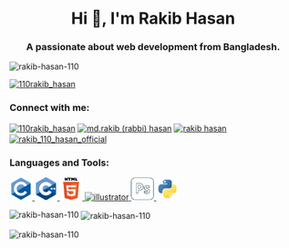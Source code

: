 <h1 align="center">Hi 👋, I'm Rakib Hasan</h1>
<h3 align="center">A passionate about web development from Bangladesh.</h3>

<p align="left"> <img src="https://komarev.com/ghpvc/?username=rakib-hasan-110&label=Profile%20views&color=0e75b6&style=flat" alt="rakib-hasan-110" /> </p>

<p align="left"> <a href="https://twitter.com/110rakib_hasan" target="blank"><img src="https://img.shields.io/twitter/follow/110rakib_hasan?logo=twitter&style=for-the-badge" alt="110rakib_hasan" /></a> </p>

<h3 align="left">Connect with me:</h3>
<p align="left">
<a href="https://twitter.com/110rakib_hasan" target="blank"><img align="center" src="https://raw.githubusercontent.com/rahuldkjain/github-profile-readme-generator/master/src/images/icons/Social/twitter.svg" alt="110rakib_hasan" height="30" width="40" /></a>
<a href="https://linkedin.com/in/md.rakib (rabbi) hasan" target="blank"><img align="center" src="https://raw.githubusercontent.com/rahuldkjain/github-profile-readme-generator/master/src/images/icons/Social/linked-in-alt.svg" alt="md.rakib (rabbi) hasan" height="30" width="40" /></a>
<a href="https://fb.com/rakib hasan" target="blank"><img align="center" src="https://raw.githubusercontent.com/rahuldkjain/github-profile-readme-generator/master/src/images/icons/Social/facebook.svg" alt="rakib hasan" height="30" width="40" /></a>
<a href="https://instagram.com/rakib_110_hasan_official" target="blank"><img align="center" src="https://raw.githubusercontent.com/rahuldkjain/github-profile-readme-generator/master/src/images/icons/Social/instagram.svg" alt="rakib_110_hasan_official" height="30" width="40" /></a>
</p>

<h3 align="left">Languages and Tools:</h3>
<p align="left"> <a href="https://www.cprogramming.com/" target="_blank" rel="noreferrer"> <img src="https://raw.githubusercontent.com/devicons/devicon/master/icons/c/c-original.svg" alt="c" width="40" height="40"/> </a> <a href="https://www.w3schools.com/cpp/" target="_blank" rel="noreferrer"> <img src="https://raw.githubusercontent.com/devicons/devicon/master/icons/cplusplus/cplusplus-original.svg" alt="cplusplus" width="40" height="40"/> </a> <a href="https://www.w3.org/html/" target="_blank" rel="noreferrer"> <img src="https://raw.githubusercontent.com/devicons/devicon/master/icons/html5/html5-original-wordmark.svg" alt="html5" width="40" height="40"/> </a> <a href="https://www.adobe.com/in/products/illustrator.html" target="_blank" rel="noreferrer"> <img src="https://www.vectorlogo.zone/logos/adobe_illustrator/adobe_illustrator-icon.svg" alt="illustrator" width="40" height="40"/> </a> <a href="https://www.photoshop.com/en" target="_blank" rel="noreferrer"> <img src="https://raw.githubusercontent.com/devicons/devicon/master/icons/photoshop/photoshop-line.svg" alt="photoshop" width="40" height="40"/> </a> <a href="https://www.python.org" target="_blank" rel="noreferrer"> <img src="https://raw.githubusercontent.com/devicons/devicon/master/icons/python/python-original.svg" alt="python" width="40" height="40"/> </a> </p>

<p><img align="left" src="https://github-readme-stats.vercel.app/api/top-langs?username=rakib-hasan-110&show_icons=true&locale=en&layout=compact" alt="rakib-hasan-110" /></p>

<p>&nbsp;<img align="center" src="https://github-readme-stats.vercel.app/api?username=rakib-hasan-110&show_icons=true&locale=en" alt="rakib-hasan-110" /></p>

<p><img align="center" src="https://github-readme-streak-stats.herokuapp.com/?user=rakib-hasan-110&" alt="rakib-hasan-110" /></p>
